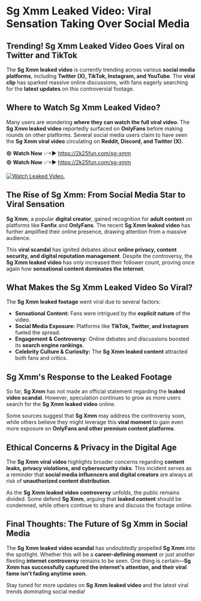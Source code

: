 # Sg Xmm Leaked Video: Viral Sensation Taking Over Social Media

## **Trending! Sg Xmm Leaked Video Goes Viral on Twitter and TikTok**
The **Sg Xmm leaked video** is currently trending across various **social media platforms**, including **Twitter (X), TikTok, Instagram, and YouTube**. The **viral clip** has sparked massive online discussions, with fans eagerly searching for the **latest updates** on this controversial footage.

## **Where to Watch Sg Xmm Leaked Video?**
Many users are wondering **where they can watch the full viral video**. The **Sg Xmm leaked video** reportedly surfaced on **OnlyFans** before making rounds on other platforms. Several social media users claim to have seen the **Sg Xmm viral video** circulating on **Reddit, Discord, and Twitter (X).**

🟢 **Watch Now** ✅=► https://2k25fun.com/sg-xmm  
🟢 **Watch Now** ✅=► https://2k25fun.com/sg-xmm  

[![Watch Leaked Video.](https://miro.medium.com/v2/resize:fit:828/format:webp/1*cilzJN44JGOrTw9NJCrNHA.gif "Watch Leaked Video")](https://2k25fun.com/sg-xmm)

## **The Rise of Sg Xmm: From Social Media Star to Viral Sensation**
**Sg Xmm**, a popular **digital creator**, gained recognition for **adult content** on platforms like **Fanfix** and **OnlyFans**. The recent **Sg Xmm leaked video** has further amplified their online presence, drawing attention from a massive audience.

This **viral scandal** has ignited debates about **online privacy, content security, and digital reputation management**. Despite the controversy, the **Sg Xmm leaked video** has only increased their follower count, proving once again how **sensational content dominates the internet**.

## **What Makes the Sg Xmm Leaked Video So Viral?**
The **Sg Xmm leaked footage** went viral due to several factors:
- **Sensational Content:** Fans were intrigued by the **explicit nature** of the video.
- **Social Media Exposure:** Platforms like **TikTok, Twitter, and Instagram** fueled the spread.
- **Engagement & Controversy:** Online debates and discussions boosted its **search engine rankings**.
- **Celebrity Culture & Curiosity:** The **Sg Xmm leaked content** attracted both fans and critics.

## **Sg Xmm's Response to the Leaked Footage**
So far, **Sg Xmm** has not made an official statement regarding the **leaked video scandal**. However, speculation continues to grow as more users search for the **Sg Xmm leaked video** online.

Some sources suggest that **Sg Xmm** may address the controversy soon, while others believe they might leverage this **viral moment** to gain even more exposure on **OnlyFans and other premium content platforms**.

## **Ethical Concerns & Privacy in the Digital Age**
The **Sg Xmm viral video** highlights broader concerns regarding **content leaks, privacy violations, and cybersecurity risks**. This incident serves as a reminder that **social media influencers and digital creators** are always at risk of **unauthorized content distribution**.

As the **Sg Xmm leaked video controversy** unfolds, the public remains divided. Some defend **Sg Xmm**, arguing that **leaked content** should be condemned, while others continue to share and discuss the footage online.

## **Final Thoughts: The Future of Sg Xmm in Social Media**
The **Sg Xmm leaked video scandal** has undoubtedly propelled **Sg Xmm** into the spotlight. Whether this will be a **career-defining moment** or just another fleeting **internet controversy** remains to be seen. One thing is certain—**Sg Xmm has successfully captured the internet's attention, and their viral fame isn't fading anytime soon.**

Stay tuned for more updates on **Sg Xmm leaked video** and the latest viral trends dominating social media!